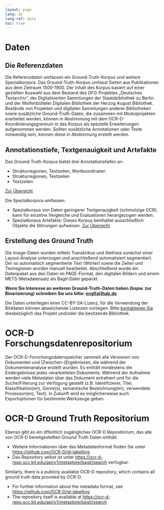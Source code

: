 ```yaml
---
layout: page
lang: de
lang-ref: data
toc: true
---
```


# Daten

## Die Referenzdaten

Die Referenzdaten umfassen ein Ground-Truth-Korpus und weitere Spezialkorpora.
Das Ground-Truth-Korpus umfasst Seiten aus Publikationen aus dem Zeitraum 1500-1900. 
Der Inhalt des Korpus basiert auf einer gezielten Auswahl aus dem
Bestand des DFG-Projektes „Deutsches Textarchiv“, der Digitalisierten
Sammlungen der Staatsbibliothek zu Berlin und der Wolfenbütteler Digitalen
Bibliothek der Herzog August Bibliothek. Bestände von Projekten und digitalen
Sammlungen anderer Bibliotheken sowie zusätzliche Ground-Truth-Daten, die
zusammen mit Modulprojekten erarbeitet werden, können in Abstimmung mit dem
OCR-D-Koordinierungsgremium in das Korpus als spezielle Erweiterungen
aufgenommen werden. Sollten zusätzliche Annotationen oder Texte notwendig sein,
können diese in Abstimmung erstellt werden.

## Annotationstiefe, Textgenauigkeit und Artefakte

Das Ground-Truth-Korpus bietet drei Annotationstiefen an:

* Strukturregionen, Textzeilen, Wortkoordinaten
* Strukturregionen, Textzeilen
* Textzeilen

[Zur Übersicht](https://ocr-d-repo.scc.kit.edu/api/v1/metastore/bagit)

Die Spezialkorpora umfassen:

* Spezialkorpus von Daten geringerer Textgenauigkeit (schmutzige OCR), kann für einzelne Vergleiche und Evaluationen herangezogen werden.
* Spezialkorpus Artefakte: Dieses Korpus beinhaltet ausschließlich Objekte die Störungen aufweisen.
[Zur Übersicht](https://docs.google.com/spreadsheets/d/1sS9bmPFo6UjRysO6Q-bGSOAFOR41m6dyiIOvgg6ajLg/edit#gid=0)

## Erstellung des Ground Truth

Die Image-Daten wurden mittels Transkribus und Aletheia zunächst einer Layout-Analyse
unterzogen und anschließend automatisiert segmentiert. Der so automatisch segmentierte Text (Wörter) sowie die Zeilen und Textregionen wurden manuell bearbeitet. Abschließend wurde ein Datenpaket aus den Daten im PAGE-Format, den digitalen Bildern und einem METS-Metadatensatz als Bagit-Datei gepackt.

**Wenn Sie Interesse an weiteren Ground-Truth-Daten haben (bspw. zur
Binarisierung) schreiben Sie uns bitte: [engl[at]hab.de](mailto:engl@hab.de)**

Die Daten unterliegen einer CC-BY-SA-Lizenz, für die Verwendung der Bilddaten
können abweichende Lizenzen vorliegen. Bitte [kontaktieren Sie](contact) diesbezüglich das
Projekt und/oder die besitzende Bibliothek.

# OCR-D Forschungsdatenrepositorium
Der OCR-D-Forschungsdatenspeicher sammelt alle Versionen von Dokumenten und (Zwischen-)Ergebnissen, die während der Dokumentenanalyse erstellt wurden. Es enthält mindestens die Endergebnisse jedes verarbeiteten Dokuments. Während der Aufnahme werden viele Metadaten über das Dokument extrahiert und für die Suche/Filterung zur Verfügung gestellt (z.B. Identifizierer, Titel, Klassifikation(en), Genre(s), semantische Bezeichnung(en), verwendete Prozessor(en), Text). In Zukunft wird es möglicherweise auch Exportoptionen für bestimmte Werkzeuge geben.

# OCR-D Ground Truth Repositorium
Ebenso gibt es ein öffentlich zugängliches OCR-D Repositorium, das alle von OCR-D bereitgestellten Ground Truth Daten enthält. 
* Weitere Informationen über das Metadatenformat finden Sie unter https://github.com/OCR-D/gt-labelling
* Das Repository selbst ist unter https://ocr-d-repo.scc.kit.edu/api/v1/metastore/bagit/search verfügbar.

Similarly, there is a publicly available OCR-D repository, which contains all ground truth data provided by OCR-D. 
* For further information about the metadata format, see https://github.com/OCR-D/gt-labelling
* The repository itself is available at https://ocr-d-repo.scc.kit.edu/api/v1/metastore/bagit/search
